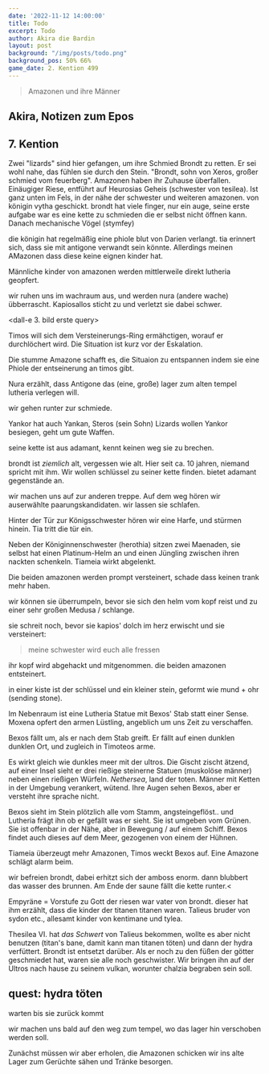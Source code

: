 ```yaml
---
date: '2022-11-12 14:00:00'
title: Todo
excerpt: Todo
author: Akira die Bardin
layout: post
background: "/img/posts/todo.png"
background_pos: 50% 66%
game_date: 2. Kention 499
---
```


<div class="rhyme">
  <blockquote>
    Amazonen und ihre Männer
    
  </blockquote>
</div>

## Akira, Notizen zum Epos

## 7. Kention

Zwei "lizards" sind hier gefangen, um ihre Schmied Brondt zu retten. Er sei wohl nahe, das fühlen sie durch den Stein. "Brondt, sohn von Xeros, großer schmied vom feuerberg". Amazonen haben ihr Zuhause überfallen. Einäugiger Riese, entführt auf Heurosias Geheis (schwester von tesilea). Ist ganz unten im Fels, in der nähe der schwester und weiteren amazonen.
von königin vytha geschickt. brondt hat viele finger, nur ein auge, seine erste aufgabe war es eine kette zu schmieden die er selbst nicht öffnen kann. Danach mechanische Vögel (stymfey)

die königin hat regelmäßig eine phiole blut von Darien verlangt. tia erinnert sich, dass sie mit antigone verwandt sein könnte. Allerdings meinen AMazonen dass diese keine eignen kinder hat.

Männliche kinder von amazonen werden mittlerweile direkt lutheria geopfert.

wir ruhen uns im wachraum aus, und werden nura (andere wache) übberrascht. Kapiosallos sticht zu und verletzt sie dabei schwer. 

<dall-e 3. bild erste query>

Timos will sich dem Versteinerungs-Ring ermähctigen, worauf er durchlöchert wird. Die Situation ist kurz vor der Eskalation.

Die stumme Amazone schafft es, die Situaion zu entspannen indem sie eine Phiole der entseinerung an timos gibt.

Nura erzählt, dass Antigone das (eine, große) lager zum alten tempel lutheria verlegen will.

wir gehen runter zur schmiede.

<bild vom schmied>

Yankor hat auch Yankan, Steros (sein Sohn)
Lizards wollen Yankor besiegen, geht um gute Waffen.

seine kette ist aus adamant, kennt keinen weg sie zu brechen.

brondt ist _ziemlich_ alt, vergessen wie alt. Hier seit ca. 10 jahren, niemand spricht mit ihm. Wir wollen schlüssel zu seiner kette finden.
bietet adamant gegenstände an.

wir machen uns auf zur anderen treppe. Auf dem weg hören wir auserwählte paarungskandidaten. wir lassen sie schlafen.

Hinter der Tür zur Königsschwester hören wir eine Harfe, und stürmen hinein. Tia tritt die tür ein.

Neben der Königinnenschwester (herothia) sitzen zwei Maenaden, sie selbst hat einen Platinum-Helm an und einen Jüngling zwischen ihren nackten schenkeln. Tiameia wirkt abgelenkt.

Die beiden amazonen werden prompt versteinert, schade dass keinen trank mehr haben.

wir können sie überrumpeln, bevor sie sich den helm vom kopf reist und zu einer sehr großen Medusa / schlange.

sie schreit noch, bevor sie kapios' dolch im herz erwischt und sie versteinert:
> meine schwester wird euch alle fressen

ihr kopf wird abgehackt und mitgenommen. die beiden amazonen entsteinert.

in einer kiste ist der schlüssel und ein kleiner stein, geformt wie mund + ohr (sending stone).

Im Nebenraum ist eine Lutheria Statue mit Bexos' Stab statt einer Sense. Moxena opfert den armen Lüstling, angeblich um uns Zeit zu verschaffen.


<dall-emage quarterstaff anthropos>

Bexos fällt um, als er nach dem Stab greift. Er fällt auf einen dunklen dunklen Ort, und zugleich in Timoteos arme.
  
Es wirkt gleich wie dunkles meer mit der ultros. Die Gischt zischt ätzend, auf einer Insel sieht er drei rießige steinerne Statuen (muskolöse männer) neben einen rießigen Würfeln. _Nethersea_, land der toten. Männer mit Ketten in der Umgebung verankert, wütend. Ihre Augen sehen Bexos, aber er versteht ihre sprache nicht.
  
Bexos sieht im Stein plötzlich alle vom Stamm, angsteingeflöst.. und Lutheria frägt ihn ob er gefällt was er sieht. Sie ist umgeben vom Grünen. Sie ist offenbar in der Nähe, aber in Bewegung / auf einem Schiff. Bexos findet auch dieses auf dem Meer, gezogenen von einem der Hühnen.
  
Tiameia überzeugt mehr Amazonen, Timos weckt Bexos auf. Eine Amazone schlägt alarm beim.

wir befreien brondt, dabei erhitzt sich der amboss enorm. dann blubbert das wasser des brunnen. Am Ende der saune fällt die kette runter.<

Empyräne = Vorstufe zu Gott der riesen war vater von brondt. dieser hat ihm erzählt, dass die kinder der titanen titanen waren. Talieus bruder von sydon etc., allesamt kinder von kentimane und tylea.

Thesilea VI. hat _das Schwert_ von Talieus bekommen, wollte es aber nicht benutzen (titan's bane, damit kann man titanen töten) und dann der hydra verfüttert. Brondt ist entsetzt darüber.
Als er noch zu den füßen der götter geschmiedet hat, waren sie alle noch geschwister.
Wir bringen ihn auf der Ultros nach hause zu seinem vulkan, worunter chalzia begraben sein soll.

## quest: hydra töten
warten bis sie zurück kommt

wir machen uns  bald auf den weg zum tempel, wo das lager hin verschoben werden soll.

Zunächst müssen wir aber erholen, die Amazonen schicken wir ins alte Lager zum Gerüchte sähen und Tränke besorgen.




<!--
todo mehr über narsus herausfinden (6. gott)

täglicher apell am boot

antikithera kann  auf festen boden man durch sternbilder (mapped auf inseln) auf kurs setzen.

Mithral Shortsword +1 bestellt, am 10. tagen fertig.

keledone, kann singen aber v.a. dinge und nachrichten an volkan schicken. sie ist an das schiff gebunden und es auch verteidigen.

pythor und ein grüner drache hängen zusammen, haben wir in telamok gehört

Moxena ist auch dabei
next stop themis, antikithera wird eingestellt

todo: Sich bei der Isle of faith beschweren, dass uns Moxena bei der Landung auf Themis nicht geholfen hat.

Sydon und Lutheria scheinen die Amazonen als Kämpferinnen zu rekrutieren. Daher der Coup.
Moxena erzählt uns, dass die neue  Tesilea mit magischenen Helmen Lutherias aussieht wie die alte.
Täglich wird eine phiole blut zum tempel gebracht.
-->
